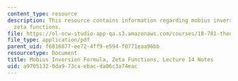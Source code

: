```yaml
---
content_type: resource
description: This resource contains information regarding mobius inversion formula,
  zeta functions.
file: https://ol-ocw-studio-app-qa.s3.amazonaws.com/courses/18-781-theory-of-numbers-spring-2012/a97051320da973caebacda06c3a74eac_MIT18_781S12_lec14.pdf
file_type: application/pdf
parent_uid: f6816877-ee72-4ff9-e594-f0771eaa96bb
resourcetype: Document
title: Mobius Inversion Formula, Zeta Functions, Lecture 14 Notes
uid: a9705132-0da9-73ca-ebac-da06c3a74eac
---
```

